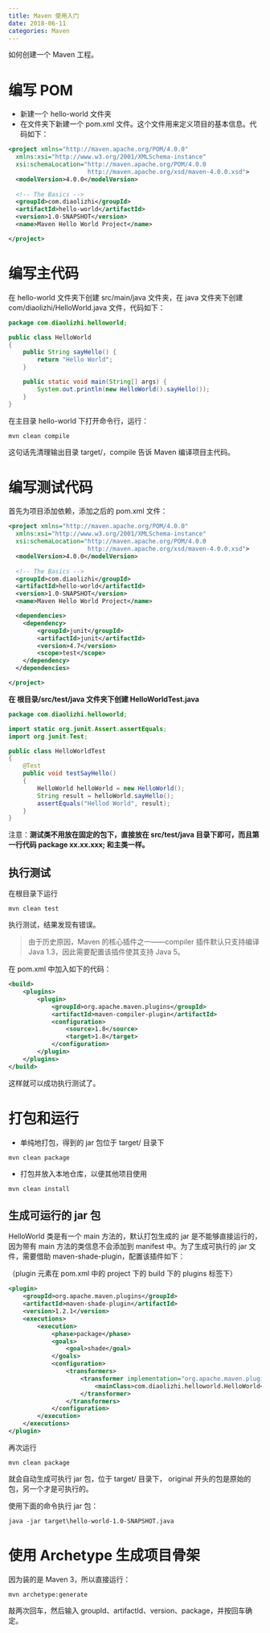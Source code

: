 ```yaml
---
title: Maven 使用入门
date: 2018-06-11
categories: Maven
---
```


如何创建一个 Maven 工程。

<!--more-->

# 编写 POM

- 新建一个 hello-world 文件夹
- 在文件夹下新建一个 pom.xml 文件。这个文件用来定义项目的基本信息。代码如下：

```xml
<project xmlns="http://maven.apache.org/POM/4.0.0"
  xmlns:xsi="http://www.w3.org/2001/XMLSchema-instance"
  xsi:schemaLocation="http://maven.apache.org/POM/4.0.0
                      http://maven.apache.org/xsd/maven-4.0.0.xsd">
  <modelVersion>4.0.0</modelVersion>
 
  <!-- The Basics -->
  <groupId>com.diaolizhi</groupId>
  <artifactId>hello-world</artifactId>
  <version>1.0-SNAPSHOT</version>
  <name>Maven Hello World Project</name>

</project>
```

# 编写主代码

在 hello-world 文件夹下创建 src/main/java 文件夹，在 java 文件夹下创建 com/diaolizhi/HelloWorld.java 文件，代码如下：

```	java
package com.diaolizhi.helloworld;

public class HelloWorld
{
	public String sayHello() {
		return "Hello World";
	}

	public static void main(String[] args) {
		System.out.println(new HelloWorld().sayHello());	
	}
}
```

在主目录 hello-world 下打开命令行，运行：

```
mvn clean compile
```

这句话先清理输出目录 target/，compile 告诉 Maven 编译项目主代码。

# 编写测试代码

首先为项目添加依赖，添加之后的 pom.xml 文件：

```xml
<project xmlns="http://maven.apache.org/POM/4.0.0"
  xmlns:xsi="http://www.w3.org/2001/XMLSchema-instance"
  xsi:schemaLocation="http://maven.apache.org/POM/4.0.0
                      http://maven.apache.org/xsd/maven-4.0.0.xsd">
  <modelVersion>4.0.0</modelVersion>
 
  <!-- The Basics -->
  <groupId>com.diaolizhi</groupId>
  <artifactId>hello-world</artifactId>
  <version>1.0-SNAPSHOT</version>
  <name>Maven Hello World Project</name>

  <dependencies>
  	<dependency>
  		<groupId>junit</groupId>
  		<artifactId>junit</artifactId>
  		<version>4.7</version>
  		<scope>test</scope>
  	</dependency>
  </dependencies>

</project>
```

**在 根目录/src/test/java 文件夹下创建 HelloWorldTest.java**

```java
package com.diaolizhi.helloworld;

import static org.junit.Assert.assertEquals;
import org.junit.Test;

public class HelloWorldTest
{
	@Test
	public void testSayHello()
	{
		HelloWorld helloWorld = new HelloWorld();
		String result = helloWorld.sayHello();
		assertEquals("Hellod World", result);
	}
}
```

注意：**测试类不用放在固定的包下，直接放在 src/test/java 目录下即可，而且第一行代码 package xx.xx.xxx; 和主类一样。**

## 执行测试

在根目录下运行 

```
mvn clean test
```

执行测试，结果发现有错误。

> 由于历史原因，Maven 的核心插件之一——compiler 插件默认只支持编译 Java 1.3，因此需要配置该插件使其支持 Java 5。

在 pom.xml 中加入如下的代码：

```xml
<build>
    <plugins>
        <plugin>
            <groupId>org.apache.maven.plugins</groupId>
            <artifactId>maven-compiler-plugin</artifactId>
            <configuration>
                <source>1.8</source>
                <target>1.8</target>
            </configuration>
        </plugin>
    </plugins>
</build>
```

这样就可以成功执行测试了。

# 打包和运行

- 单纯地打包，得到的 jar 包位于 target/ 目录下

```
mvn clean package
```

- 打包并放入本地仓库，以便其他项目使用

```
mvn clean install
```

## 生成可运行的 jar 包

HelloWorld 类是有一个 main 方法的，默认打包生成的 jar 是不能够直接运行的，因为带有 main 方法的类信息不会添加到 manifest 中。为了生成可执行的 jar 文件，需要借助 maven-shade-plugin，配置该插件如下：

（plugin 元素在 pom.xml 中的 project 下的 build 下的 plugins 标签下）

```xml
<plugin>
    <groupId>org.apache.maven.plugins</groupId>
    <artifactId>maven-shade-plugin</artifactId>
    <version>1.2.1</version>
    <executions>
        <execution>
            <phase>package</phase>
            <goals>
                <goal>shade</goal>
            </goals>
            <configuration>
                <transformers>
                    <transformer implementation="org.apache.maven.plugins.shade.resource.ManifestResourceTransformer">
                        <mainClass>com.diaolizhi.helloworld.HelloWorld</mainClass>
                    </transformer>
                </transformers>
            </configuration>
        </execution>
    </executions>
</plugin>
```

再次运行

```
mvn clean package
```

就会自动生成可执行 jar 包，位于 target/ 目录下， original 开头的包是原始的包，另一个才是可执行的。

使用下面的命令执行 jar 包：

```
java -jar target\hello-world-1.0-SNAPSHOT.java
```

# 使用 Archetype 生成项目骨架

因为装的是 Maven 3，所以直接运行：

```
mvn archetype:generate
```

敲两次回车，然后输入 groupId、artifactId、version、package，并按回车确定。